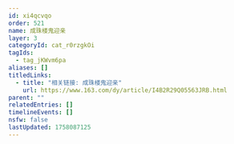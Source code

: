 ```yaml
---
id: xi4qcvqo
order: 521
name: 成珠楼鬼迎亲
layer: 3
categoryId: cat_r0rzgkOi
tagIds:
  - tag_jKWvm6pa
aliases: []
titledLinks:
  - title: "相关链接: 成珠楼鬼迎亲"
    url: https://www.163.com/dy/article/I4B2R29Q05563JRB.html
parent: ""
relatedEntries: []
timelineEvents: []
nsfw: false
lastUpdated: 1758087125
---
```


